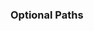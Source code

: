 <link rel="stylesheet" href="{{baseUrl}}/css/textbook.css">

<div class="website-content">

### Optional Paths

<div id="main">

<include src="./introduction/topicPanel.md" />

</div>
</div>
